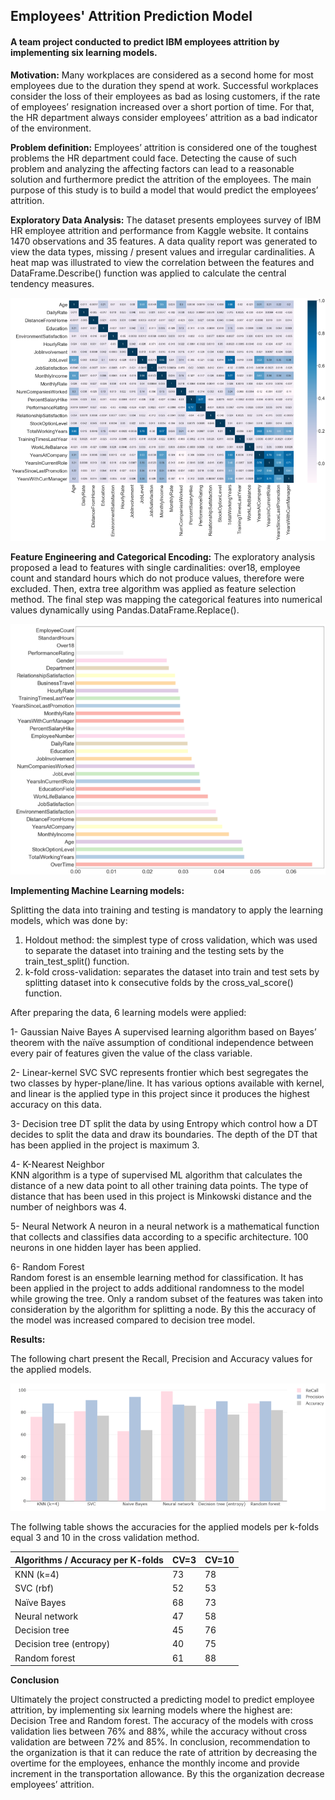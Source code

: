## Employees' Attrition Prediction Model
#### A team project conducted to predict IBM employees attrition by implementing six learning models.

**Motivation:** Many workplaces are considered as a second home for most employees due to the duration they spend at work. 
Successful workplaces consider the loss of their employees as bad as losing customers, if the rate of employees’ 
resignation increased over a short portion of time. For that, the HR department always consider employees’ attrition as a bad indicator of the environment. 

**Problem definition:**  Employees’ attrition is considered one of the toughest problems the HR department could face. 
Detecting the cause of such problem and analyzing the affecting factors can lead to a reasonable solution and furthermore 
predict the attrition of the employees. The main purpose of this study is to build a model that would predict the employees’ attrition. 


**Exploratory Data Analysis:**
The dataset presents employees survey of IBM HR employee attrition and performance from Kaggle website. It contains 1470 observations and 35 features. 
A data quality report was generated to view the data types, missing / present values and irregular cardinalities. 
A heat map was illustrated to view the correlation between the features and DataFrame.Describe() function was applied to calculate the central tendency measures.

<img src="images/Eheatmap.png?raw=true"/>


**Feature Engineering and Categorical Encoding:**
The exploratory analysis proposed a lead to features with single cardinalities: over18, employee count and standard hours which do not produce values, 
therefore were excluded. Then, extra tree algorithm was applied as feature selection method. 
The final step was mapping the categorical features into numerical values dynamically using Pandas.DataFrame.Replace().

<img src="images/EFimportance.png?raw=true"/>

**Implementing Machine Learning models:**

Splitting the data into training and testing is mandatory to apply the learning models, which was done by: 
1.	Holdout method: the simplest type of cross validation, which was used to separate the dataset into training and the testing sets by the train_test_split() function.   
2.	k-fold cross-validation: separates the dataset into train and test sets by splitting dataset into k consecutive folds by the cross_val_score() function.  

After preparing the data, 6 learning models were applied: 

1- Gaussian Naive Bayes 
A supervised learning algorithm based on Bayes’ theorem with the naïve assumption of conditional independence between every pair of features given the value of the class variable. 

2- Linear-kernel SVC 
SVC represents frontier which best segregates the two classes by hyper-plane/line. It has various options available with kernel, and linear is the applied type in this project since it produces the highest accuracy on this data.  

3- Decision tree 
DT split the data by using Entropy which control how a DT decides to split the data and draw its boundaries. The depth of the DT that has been applied in the project is maximum 3. 

4- K-Nearest Neighbor  
KNN algorithm is a type of supervised ML algorithm that calculates the distance of a new data point to all other training data points. The type of distance that has been used in this project is Minkowski distance and the number of neighbors was 4. 

5- Neural Network 
A neuron in a neural network is a mathematical function that collects and classifies data according to a specific architecture. 100 neurons in one hidden layer has been applied. 

6- Random Forest  
Random forest is an ensemble learning method for classification. It has been applied in the project to adds additional randomness to the model while growing the tree. Only a random subset of the features was taken into consideration by the algorithm for splitting a node. 
By this the accuracy of the model was increased compared to decision tree model. 



**Results:** 

The following chart present the Recall, Precision and Accuracy values for the applied models.

<img src="images/EMresults.png?raw=true"/>

The follwing table shows the accuracies for the applied models per k-folds equal 3 and 10 in the cross validation method.

|Algorithms / Accuracy per K-folds	|  CV=3  |	CV=10 |
| --------------------------------  | ------ | ------ |
| KNN (k=4)	                        |  73	   |  78    |
| SVC (rbf)	                        |  52	   |  53    |
| Naïve Bayes                       |	 68	   |  73    |
| Neural network	                  |  47	   |  58    |
| Decision tree	                    |  45	   |  76    |
| Decision tree (entropy)	          |  40	   |  75    |
| Random forest	                    |  61	   |  88    | 


**Conclusion** 

Ultimately the project constructed a predicting model to predict employee attrition, by implementing six learning models where the highest are: 
Decision Tree and Random forest. The accuracy of the models with cross validation lies between 76% and 88%, while the accuracy without cross validation are 
between 72% and 85%. In conclusion, recommendation to the organization is that it can reduce the rate of attrition by decreasing the overtime for the employees, enhance the monthly income and provide increment in the transportation allowance. By this the organization decrease employees’ attrition.
